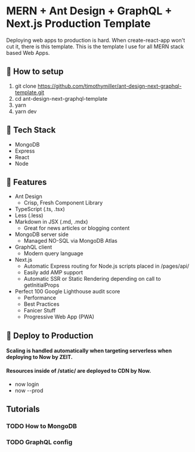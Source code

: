 # MERN + Ant Design + GraphQL + Next.js Production Template

Deploying web apps to production is hard. When create-react-app won't cut it, there is this template. This is the template I use for all MERN stack based Web Apps.

## :hammer: How to setup

1. git clone https://github.com/timothymiller/ant-design-next-graphql-template.git
2. cd ant-design-next-graphql-template
3. yarn
4. yarn dev

## :wrench: Tech Stack

- MongoDB
- Express
- React
- Node

## :nut_and_bolt: Features

- Ant Design
  - Crisp, Fresh Component Library
- TypeScript (.ts, .tsx)
- Less (.less)
- Markdown in JSX (.md, .mdx)
  - Great for news articles or blogging content
- MongoDB server side
  - Managed NO-SQL via MongoDB Atlas
- GraphQL client
  - Modern query language
- Next.js
  - Automatic Express routing for Node.js scripts placed in /pages/api/ 
  - Easily add AMP support
  - Automatic SSR or Static Rendering depending on call to getInitialProps
- Perfect 100 Google Lighthouse audit score
  - Performance
  - Best Practices
  - Fanicer Stuff
  - Progressive Web App (PWA)

## :rocket: Deploy to Production
#### Scaling is handled automatically when targeting serverless when deploying to Now by ZEIT.
#### Resources inside of /static/ are deployed to CDN by Now.

  - now login
  - now --prod

## Tutorials

### TODO How to MongoDB

### TODO GraphQL config
